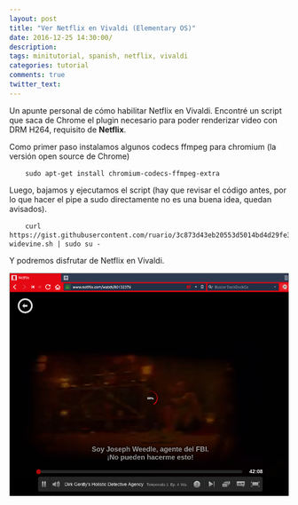 ```yaml
---
layout: post
title: "Ver Netflix en Vivaldi (Elementary OS)"
date: 2016-12-25 14:30:00/
description:
tags: minitutorial, spanish, netflix, vivaldi 
categories: tutorial
comments: true
twitter_text:
---
```

Un apunte personal de cómo habilitar Netflix en Vivaldi. Encontré un script que saca de Chrome el plugin necesario para poder renderizar video con DRM H264, requisito de **Netflix**. 

Como primer paso instalamos algunos codecs ffmpeg para chromium (la versión open source de Chrome)

```shell
    sudo apt-get install chromium-codecs-ffmpeg-extra
```

Luego, bajamos y ejecutamos el script (hay que revisar el código antes, por lo que hacer el pipe a sudo directamente no es una buena idea, quedan avisados). 

```
    curl https://gist.githubusercontent.com/ruario/3c873d43eb20553d5014bd4d29fe37f1/raw/963e3e932307e20820680b97ef35817243a36a45/latest-widevine.sh | sudo su -
```

Y podremos disfrutar de Netflix en Vivaldi.

![](/assets/img/netflix_vivaldi.png)


